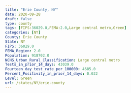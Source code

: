 ```yaml
---
title: "Erie County, NY"
date: 2020-09-28
draft: false
type: county
tags: [FIPS:36029.0,FEMA:2.0,Large central metro,Green]
categories: [NY]
County: Erie County
State: NY
FIPS: 36029.0
FEMA_Region: 2.0
Population: 918702.0
NCHS_Urban_Rural_Classification: Large central metro
Tests_in_prior_14_days: 43039.0
Fourteen_day_test_rate_per_100000: 4685.0
Percent_Positivity_in_prior_14_days: 0.022
Level: Green
url: /states/NY/erie-county
---
```



